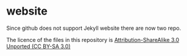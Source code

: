 website
=======

Since github does not support Jekyll website there are now two repo.


The licence of the files in this repository is [Attribution-ShareAlike 3.0 Unported (CC BY-SA 3.0)](http://creativecommons.org/licenses/by-sa/3.0/deed.en_US)
